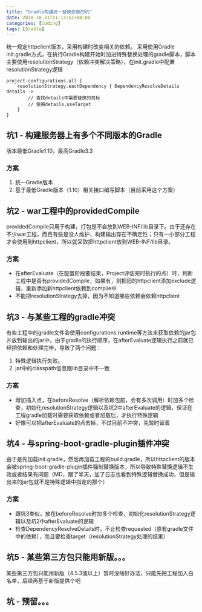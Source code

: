 ```yaml
---
title: "Gradle构建统一替换依赖的坑"
date: 2018-10-31T11:13:51+08:00
categories: [Coding]
tags: [Gradle]
---
```


统一规定httpclient版本，采用构建时改变相关的依赖。
采用使用Gradle init.gradle方式，在执行Gradle构建开始时加进特殊替换处理的gradle脚本，脚本主要使用resolutionStrategy（依赖冲突解决策略），在init.gradle中配置resolutionStrategy逻辑

```
project.configurations.all {
    resolutionStrategy.eachDependency { DependencyResolveDetails details ->
        // 查找details中需要替换的目标
        // 使用details.useTarget
    }
}
```



## 坑1 - 构建服务器上有多个不同版本的Gradle

版本最低Gradle1.10，最高Gradle3.3

### 方案

1. 统一Gradle版本
2. 基于最低Gradle版本（1.10）相关接口编写脚本（目前采用这个方案）

## 坑2 - war工程中的providedCompile

providedCompile只用于构建，打包是不会放到WEB-INF/lib目录下。由于还存在不少war工程，而且有些是没人维护，构建输出存在不确定性；只有一小部分工程才会使用到httpclient，所以就采取把httpclient放到WEB-INF/lib目录。

### 方案

- 在afterEvaluate（在配置阶段要结束，Project评估完时执行的点）时，判断工程中是否有providedCompile，如果有，则把旧的httpclient添加exclude逻辑，重新添加新httpclient依赖到compile中
- 不能把resolutionStrategy去掉，因为不知道哪些依赖会依赖httpclient

## 坑3 - 与某些工程的gradle冲突

有些工程中的gradle文件会使用configurations.runtime等方法来获取依赖的jar包并放到输出的jar中，由于gradle的执行顺序，在afterEvaluate逻辑执行之前就已经把依赖和处理完毕，导致了两个问题：

1. 特殊逻辑执行失败。
2. jar中的classpath信息跟lib目录中不一致

### 方案

- 增加插入点，在beforeResolve（解析依赖包前，会有多次调用）时加多个检查，初始化resolutionStrategy逻辑以及坑2中afterEvaluate的逻辑，保证在工程gradle加载时需要获取依赖或者加载后，才执行特殊逻辑
- 好像可以把afterEvaluate的点去掉，不过目前不冲突，先暂时留着

## 坑4 - 与spring-boot-gradle-plugin插件冲突

由于是先加载init.gradle，然后再加载工程的build.gradle，所以httpclient的版本会被spring-boot-gradle-plugin插件强制替换版本，所以导致特殊替换逻辑不生效或者结果有问题（MD，跟了半天，加了日志也看到特殊逻辑替换成功，但是输出来的jar包就不是特殊逻辑中指定的那个）

### 方案

- 跟坑3类似，放在beforeResolve时加多个检查，初始化resolutionStrategy逻辑以及坑2中afterEvaluate的逻辑
- 检查DependencyResolveDetails时，不止检查requested（原有gradle文件中的依赖），而且要检查target（resolutionStrategy处理的结果）

## 坑5 - 某些第三方包只能用新版。。。

某些第三方包只能用新版（4.5.3或以上）暂时没啥好办法，只能先把工程加入白名单，后续再基于新版提供个吧

## 坑 - 预留。。。
